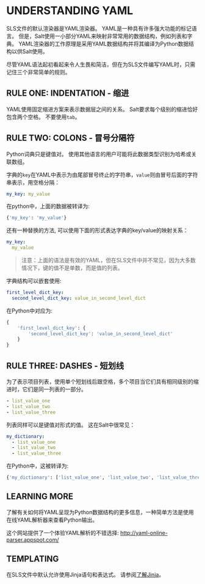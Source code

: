 # UNDERSTANDING YAML

SLS文件的默认渲染器是YAML渲染器。 YAML是一种具有许多强大功能的标记语言。 但是，Salt使用一小部分YAML来映射非常常用的数据结构，例如列表和字典。 YAML渲染器的工作原理是采用YAML数据结构并将其编译为Python数据结构以供Salt使用。

尽管YAML语法起初看起来令人生畏和简洁，但在为SLS文件编写YAML时，只需记住三个非常简单的规则。

## RULE ONE: INDENTATION - 缩进
YAML使用固定缩进方案来表示数据层之间的关系。 Salt要求每个级别的缩进恰好包含两个空格。 不要使用`tab`。

## RULE TWO: COLONS - 冒号分隔符
Python词典只是键值对。 使用其他语言的用户可能将此数据类型识别为哈希或关联数组。

字典的`key`在YAML中表示为由尾部冒号终止的字符串，`value`则由冒号后面的字符串表示，用空格分隔：
```YAML
my_key: my_value
```
在python中，上面的数据被转译为:
```Python
{'my_key': 'my_value'}
```
还有一种替换的方法, 可以使用下面的形式表达字典的key/value的映射关系：
```YAML
my_key:
  my_value
```
> 注意：上面的语法是有效的YAML，但在SLS文件中并不常见，因为大多数情况下，键的值不是单数，而是值的列表。


字典结构可以嵌套使用:
```YAML
first_level_dict_key:
  second_level_dict_key: value_in_second_level_dict
```
在Python中对应为:
```Python
{
    'first_level_dict_key': {
        'second_level_dict_key': 'value_in_second_level_dict'
    }
}
```
## RULE THREE: DASHES - 短划线
为了表示项目列表，使用单个短划线后跟空格，多个项目当它们具有相同级别的缩进时，它们是同一列表的一部分。
```YAML
- list_value_one
- list_value_two
- list_value_three
```
列表同样可以是键值对形式的值。 这在Salt中很常见：
```YAML
my_dictionary:
  - list_value_one
  - list_value_two
  - list_value_three
```
在Python中，这被转译为:
```Python
{'my_dictionary': ['list_value_one', 'list_value_two', 'list_value_three']}
```

## LEARNING MORE
了解有关如何将YAML呈现为Python数据结构的更多信息，一种简单方法是使用在线YAML解析器来查看Python输出。

这个网站提供了一个体验YAML解析的不错选择: http://yaml-online-parser.appspot.com/

## TEMPLATING
在SLS文件中默认允许使用Jinja语句和表达式。 请参阅[了解Jinja](https://github.com/watermelonbig/SaltStack-Chinese-ManualBook/blob/master/chapter05/05-7.Understanding-Jinja.md)。
